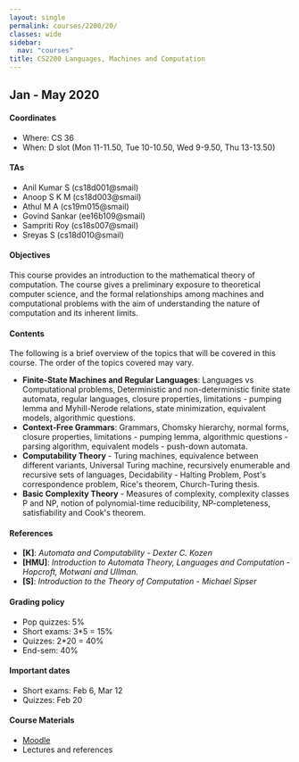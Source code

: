 ```yaml
---
layout: single
permalink: courses/2200/20/
classes: wide
sidebar:
  nav: "courses"
title: CS2200 Languages, Machines and Computation
---
```


## Jan - May 2020

#### Coordinates
- Where: CS 36
- When: D slot (Mon 11-11.50, Tue 10-10.50, Wed 9-9.50, Thu 13-13.50)

#### TAs
- Anil Kumar S (cs18d001@smail)
- Anoop S K M (cs18d003@smail)
- Athul M A (cs19m015@smail)
- Govind Sankar (ee16b109@smail)
- Sampriti Roy (cs18s007@smail)
- Sreyas S (cs18d010@smail)

#### Objectives
This course provides an introduction to the mathematical theory of computation. The course gives a preliminary exposure to theoretical computer science, and the formal relationships among machines and computational problems with the aim of understanding the nature of computation and its inherent limits.

#### Contents
The following is a brief overview of the topics that will be covered in this course. The order of the topics covered may vary.
- **Finite-State Machines and Regular Languages**: Languages vs Computational problems, Deterministic and non-deterministic finite state automata, regular languages, closure properties, limitations - pumping lemma and Myhill-Nerode relations, state minimization, equivalent models, algorithmic questions.
- **Context-Free Grammars**: Grammars, Chomsky hierarchy, normal forms, closure properties, limitations - pumping lemma, algorithmic questions - parsing algorithm, equivalent models - push-down automata.
- **Computability Theory** - Turing machines, equivalence between different variants, Universal Turing machine, recursively enumerable and recursive sets of languages, Decidability - Halting Problem, Post's correspondence problem, Rice's theorem, Church-Turing thesis.
- **Basic Complexity Theory** - Measures of complexity, complexity classes P and NP, notion of polynomial-time reducibility, NP-completeness, satisfiability and Cook's theorem.

#### References
 - **[K]**: *Automata and Computability* - *Dexter C. Kozen*
 - **[HMU]**: *Introduction to Automata Theory, Languages and Computation* - *Hopcroft, Motwani and Ullman.*
 - **[S]**: *Introduction to the Theory of Computation* - *Michael Sipser*

#### Grading policy
 - Pop quizzes: 5%
 - Short exams: 3*5 = 15%  
 - Quizzes: 2*20 = 40%
 - End-sem: 40%

#### Important dates
 - Short exams: Feb 6, Mar 12
 - Quizzes: Feb 20

#### Course Materials
 - [Moodle](https://courses.iitm.ac.in/course/view.php?id=5801)
 - Lectures and references
